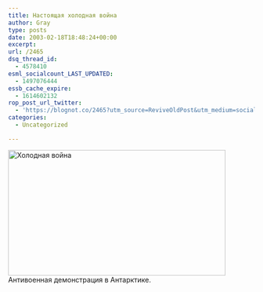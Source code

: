 ```yaml
---
title: Настоящая холодная война
author: Gray
type: posts
date: 2003-02-18T18:48:24+00:00
excerpt:
url: /2465
dsq_thread_id:
  - 4578410
esml_socialcount_LAST_UPDATED:
  - 1497076444
essb_cache_expire:
  - 1614602132
rop_post_url_twitter:
  - 'https://blognot.co/2465?utm_source=ReviveOldPost&utm_medium=social&utm_campaign=ReviveOldPost'
categories:
  - Uncategorized

---
```








<img src="https://i2.wp.com/www.punchdown.org/rvb/F15/McMurdo2.jpg?resize=444%2C256" width="444" height="256" border="0" alt="Холодная война" data-recalc-dims="1" />  
Антивоенная демонстрация в Антарктике.